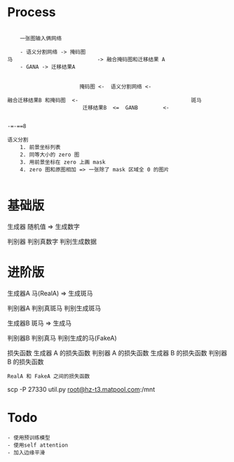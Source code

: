 # Process
```

    一张图输入俩网络
     
    - 语义分割网络 -> 掩码图 
马                           -> 融合掩码图和迁移结果 A
    - GANA -> 迁移结果A 


                       掩码图 <-  语义分割网络 <- 
                                           
融合迁移结果B 和掩码图  <-                                    斑马
                        迁移结果B  <=  GANB        <-


-=-==8

语义分割
    1. 前景坐标列表
    2. 同等大小的 zero 图
    3. 用前景坐标在 zero 上画 mask 
    4. zero 图和原图相加 => 一张除了 mask 区域全 0 的图片


```


# 基础版
 生成器
    随机值 => 生成数字
 
判别器 
    判别真数字
    判别生成数据


# 进阶版  
 生成器A
    马(RealA) => 生成斑马
 
 判别器A
    判别真斑马
    判别生成斑马
 
 生成器B
    斑马 => 生成马

 判别器B
    判别真马
    判别生成的马(FakeA)
 

 损失函数
    生成器 A 的损失函数
    判别器 A 的损失函数
    生成器 B 的损失函数
    判别器 B 的损失函数
    
    RealA 和 FakeA 之间的损失函数
    
    
scp -P 27330 util.py root@hz-t3.matpool.com:/mnt

# Todo
    - 使用预训练模型
    - 使用self attention
    - 加入边缘平滑